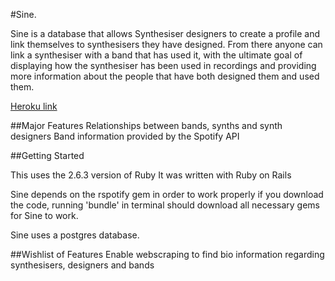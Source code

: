 #Sine.

Sine is a database that allows Synthesiser designers to create a profile and link themselves to synthesisers they have designed. From there anyone can link a synthesiser with a band that has used it, with the ultimate goal of displaying how the synthesiser has been used in recordings and providing more information about the people that have both designed them and used them.

[Heroku link](https://sine-project1.herokuapp.com/ "SINE")

##Major Features
Relationships between bands, synths and synth designers
Band information provided by the Spotify API

##Getting Started

This uses the 2.6.3 version of Ruby
It was written with Ruby on Rails

Sine depends on the rspotify gem in order to work properly
if you download the code, running 'bundle' in terminal should download all necessary gems for Sine to work.

Sine uses a postgres database.

##Wishlist of Features
Enable webscraping to find bio information regarding synthesisers, designers and bands
